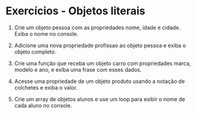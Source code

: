 # Exercícios - Objetos literais

1. Crie um objeto pessoa com as propriedades nome, idade e cidade. Exiba o nome no console.

2. Adicione uma nova propriedade profissao ao objeto pessoa e exiba o objeto completo.

3. Crie uma função que receba um objeto carro com propriedades marca, modelo e ano, e exiba uma frase com esses dados.

4. Acesse uma propriedade de um objeto produto usando a notação de colchetes e exiba o valor.

5. Crie um array de objetos alunos e use um loop para exibir o nome de cada aluno no console.
